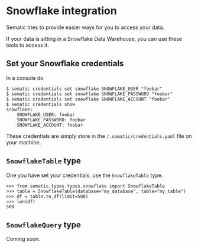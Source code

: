 # Snowflake integration

Sematic tries to provide easier ways for you to access your data.

If your data is sitting in a Snowflake Data Warehouse, you can use these tools
to access it.

## Set your Snowflake credentials

In a console do

```
$ sematic credentials set snowflake SNOWFLAKE_USER "foobar"
$ sematic credentials set snowflake SNOWFLAKE_PASSWORD "foobar"
$ sematic credentials set snowflake SNOWFLAKE_ACCOUNT "foobar"
$ sematic credentials show
snowflake:
    SNOWFLAKE_USER: foobar
    SNOWFLAKE_PASSWORD: foobar
    SNOWFLAKE_ACCOUNT: foobar
```

These credentials are simply store in the `/.sematic/credentials.yaml` file on
your machine.

## `SnowflakeTable` type

One you have set your credentials, use the `SnowflakeTable` type.

```
>>> from sematic.types.types.snowflake import SnowflakeTable
>>> table = SnowflakeTable(database="my_database", table="my_table")
>>> df = table.to_df(limit=500)
>>> len(df)
500
```

## `SnowflakeQuery` type

Coming soon.
